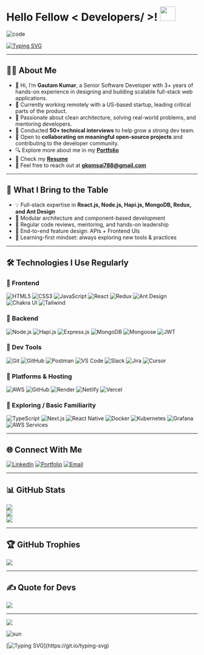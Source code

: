 # Hello Fellow < Developers/ >! <img src="https://user-images.githubusercontent.com/101813593/185606895-6fce581f-2f3c-45b2-9c1f-a4f949cf3ffd.gif" width="41"  height="38">

![code](https://user-images.githubusercontent.com/101813593/185568276-4d0373ff-46f3-4b29-a5fa-fa0ccaa65e9f.gif)

[![Typing SVG](https://readme-typing-svg.herokuapp.com?font=Fira+Code\&size=36\&pause=1000\&color=29F72E\&center=true\&vCenter=true\&width=1001\&height=101\&lines=Welcome+To+My+GitHub+Profile!;Senior+Full+Stack+Developer+%7C+MERN+Expert;Building+Scalable+Web+Apps+%7C+Team+Mentor)](https://git.io/typing-svg)

---

## 👨‍💻 About Me

* 👋 Hi, I’m **Gautam Kumar**, a Senior Software Developer with 3+ years of hands-on experience in designing and building scalable full-stack web applications.
* 🚀 Currently working remotely with a US-based startup, leading critical parts of the product.
* 🧠 Passionate about clean architecture, solving real-world problems, and mentoring developers.
* 📌 Conducted **50+ technical interviews** to help grow a strong dev team.
* 🤝 Open to **collaborating on meaningful open-source projects** and contributing to the developer community.
* 🔍 Explore more about me in my **[Portfolio](https://gautam--portfolio.vercel.app/)**
* 📄 Check my **[Resume](https://drive.google.com/file/d/1qPW5SX6npn9WuiWwYKATBtwVheKsUx3H/view)**
* 📧 Feel free to reach out at **[gkomsai788@gmail.com](mailto:gkomsai788@gmail.com)**

---

## 💼 What I Bring to the Table

* 💡 Full-stack expertise in **React.js, Node.js, Hapi.js, MongoDB, Redux, and Ant Design**
* 🧩 Modular architecture and component-based development
* 🔄 Regular code reviews, mentoring, and hands-on leadership
* 🧰 End-to-end feature design: APIs + Frontend UIs
* 🧠 Learning-first mindset: always exploring new tools & practices

---

## 🛠️ Technologies I Use Regularly

### 🚀 Frontend

![HTML5](https://img.shields.io/badge/html5-%23E34F26.svg?style=for-the-badge\&logo=html5\&logoColor=white)
![CSS3](https://img.shields.io/badge/css3-%231572B6.svg?style=for-the-badge\&logo=css3\&logoColor=white)
![JavaScript](https://img.shields.io/badge/javascript-%23323330.svg?style=for-the-badge\&logo=javascript\&logoColor=%23F7DF1E)
![React](https://img.shields.io/badge/React-20232A?style=for-the-badge\&logo=react\&logoColor=61DAFB)
![Redux](https://img.shields.io/badge/Redux-593D88?style=for-the-badge\&logo=redux\&logoColor=white)
![Ant Design](https://img.shields.io/badge/AntDesign-%230170FE.svg?style=for-the-badge\&logo=antdesign\&logoColor=white)
![Chakra UI](https://img.shields.io/badge/chakra--ui-%234ED1C5.svg?style=for-the-badge\&logo=chakraui\&logoColor=white)
![Tailwind](https://img.shields.io/badge/tailwindcss-%2338B2AC.svg?style=for-the-badge\&logo=tailwind-css\&logoColor=white)

### 🧩 Backend

![Node.js](https://img.shields.io/badge/Node.js-339933?style=for-the-badge\&logo=nodedotjs\&logoColor=white)
![Hapi.js](https://img.shields.io/badge/Hapi.js-ff4088?style=for-the-badge\&logo=hapi\&logoColor=white)
![Express.js](https://img.shields.io/badge/Express.js-000000?style=for-the-badge\&logo=express\&logoColor=white)
![MongoDB](https://img.shields.io/badge/MongoDB-4EA94B?style=for-the-badge\&logo=mongodb\&logoColor=white)
![Mongoose](https://img.shields.io/badge/Mongoose-880000?style=for-the-badge\&logoColor=white)
![JWT](https://img.shields.io/badge/JWT-black?style=for-the-badge\&logo=JSON%20web%20tokens)

### 🧪 Dev Tools

![Git](https://img.shields.io/badge/Git-f44d27?style=for-the-badge\&logo=git\&logoColor=white)
![GitHub](https://img.shields.io/badge/GitHub-100000?style=for-the-badge\&logo=github\&logoColor=white)
![Postman](https://img.shields.io/badge/Postman-FF6C37?style=for-the-badge\&logo=postman\&logoColor=white)
![VS Code](https://img.shields.io/badge/Visual%20Studio%20Code-007ACC.svg?style=for-the-badge\&logo=visual-studio-code\&logoColor=white)
![Slack](https://img.shields.io/badge/Slack-4A154B?style=for-the-badge\&logo=slack\&logoColor=white)
![Jira](https://img.shields.io/badge/Jira-0052CC.svg?style=for-the-badge\&logo=jira\&logoColor=white)
![Cursor](https://img.shields.io/badge/Cursor-000000.svg?style=for-the-badge\&logo=cursor\&logoColor=white)

### 🧰 Platforms & Hosting

![AWS](https://img.shields.io/badge/AWS-%23FF9900.svg?style=for-the-badge\&logo=amazon-aws\&logoColor=white)
![GitHub](https://img.shields.io/badge/GitHub-100000?style=for-the-badge\&logo=github\&logoColor=white)
![Render](https://img.shields.io/badge/Render-%46E3B7.svg?style=for-the-badge\&logo=render\&logoColor=white)
![Netlify](https://img.shields.io/badge/netlify-%23000000.svg?style=for-the-badge\&logo=netlify\&logoColor=#00C7B7)
![Vercel](https://img.shields.io/badge/vercel-%23000000.svg?style=for-the-badge\&logo=vercel\&logoColor=whit)

### 🌱 Exploring / Basic Familiarity

![TypeScript](https://img.shields.io/badge/TypeScript-%23007ACC.svg?style=for-the-badge\&logo=typescript\&logoColor=white)
![Next.js](https://img.shields.io/badge/Next.js-black?style=for-the-badge\&logo=next.js\&logoColor=white)
![React Native](https://img.shields.io/badge/React_Native-20232A?style=for-the-badge\&logo=react\&logoColor=61DAFB)
![Docker](https://img.shields.io/badge/Docker-2496ED.svg?style=for-the-badge\&logo=docker\&logoColor=white)
![Kubernetes](https://img.shields.io/badge/Kubernetes-326CE5.svg?style=for-the-badge\&logo=kubernetes\&logoColor=white)
![Grafana](https://img.shields.io/badge/Grafana-F46800.svg?style=for-the-badge\&logo=grafana\&logoColor=white)
![AWS Services](https://img.shields.io/badge/AWS%20Core%20Services-%23FF9900.svg?style=for-the-badge\&logo=amazon-aws\&logoColor=white)

---

## 🌐 Connect With Me

[![LinkedIn](https://img.shields.io/badge/LinkedIn-blue?style=for-the-badge\&logo=linkedin\&logoColor=white)](https://linkedin.com/in/gautam-kumar-9bba54222/)
[![Portfolio](https://img.shields.io/badge/Portfolio-%2318413C?style=for-the-badge\&logo=ionic\&logoColor=white)](https://gautam--portfolio.vercel.app/)
[![Email](https://img.shields.io/badge/Email-D14836?style=for-the-badge\&logo=gmail\&logoColor=white)](mailto:gkomsai788@gmail.com)

---

## 📊 GitHub Stats

![](https://github-readme-stats.vercel.app/api?username=gkomsai&theme=highcontrast&hide_border=true&include_all_commits=false&count_private=true)<br/>
![](https://github-readme-streak-stats.herokuapp.com/?user=gkomsai&theme=highcontrast&hide_border=true)<br/>
![](https://github-readme-stats.vercel.app/api/top-langs/?username=gkomsai&theme=highcontrast&hide_border=true&include_all_commits=false&count_private=true&layout=compact)


<!-- <img src="http://github-profile-summary-cards.vercel.app/api/cards/profile-details?username=gkomsai&theme=2077" width="100%" /> -->
<!-- 
<a href="https://github.com/gkomsai/github-readme-activity-graph">
  <img alt="gautam-dc's Activity Graph" src="https://activity-graph.herokuapp.com/graph?username=gkomsai&bg_color=0D1117&color=5BCDEC&line=5BCDEC&point=FFFFFF&hide_border=true" />
</a>
 -->

---

## 🏆 GitHub Trophies
![](https://github-profile-trophy.vercel.app/?username=gkomsai&theme=radical&no-frame=false&no-bg=false&margin-w=4)

---
## ✍️ Quote for Devs
![](https://quotes-github-readme.vercel.app/api?type=horizontal&theme=radical)

---

[![](https://visitcount.itsvg.in/api?id=gkomsai&icon=5&color=1)](https://visitcount.itsvg.in)

![sun](https://user-images.githubusercontent.com/101813593/185565292-eb111ecc-95fe-4734-9e5d-0f968c08c8e2.gif)

[![Typing SVG](https://readme-typing-svg.herokuapp.com?font=Fira+Code&size=31&pause=1000&color=40F731&center=true&vCenter=true&width=1001&height=101&lines=Thanks++For+Visiting+My+Profile!)](https://git.io/typing-svg)


<!---
gkomsai/gkomsai is a ✨ special ✨ repository because its `README.md` (this file) appears on your GitHub profile.
You can click the Preview link to take a look at your changes.
--->
